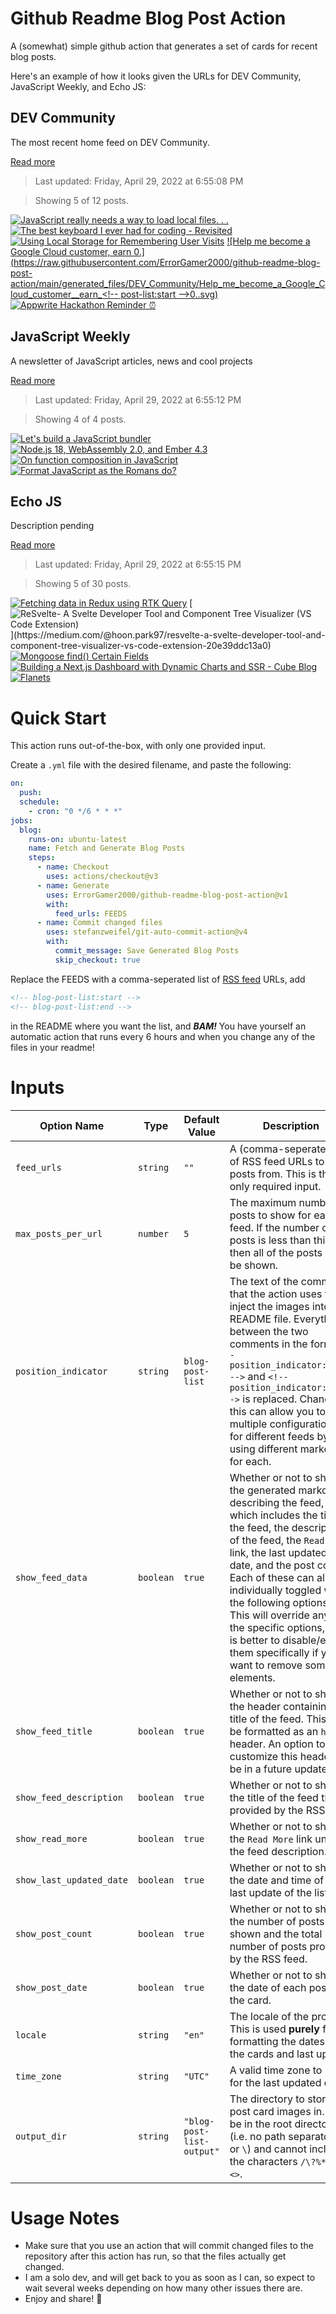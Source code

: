 # Github Readme Blog Post Action

A (somewhat) simple github action that generates a set of cards for recent blog posts.

Here's an example of how it looks given the URLs for DEV Community, JavaScript Weekly, and Echo JS:

<!-- post-list:start -->
## DEV Community

The most recent home feed on DEV Community.

[Read more](https://dev.to)
> Last updated: Friday, April 29, 2022 at 6:55:08 PM

> Showing 5 of 12 posts.

[![JavaScript really needs a way to load local files. . .](https://raw.githubusercontent.com/ErrorGamer2000/github-readme-blog-post-action/main/generated_files/DEV_Community/JavaScript_really_needs_a_way_to_load_local_files._._..svg)](https://dev.to/baenencalin/javascript-really-needs-a-way-to-load-local-files--2akl)
[![The best keyboard I ever had for coding - Revisited](https://raw.githubusercontent.com/ErrorGamer2000/github-readme-blog-post-action/main/generated_files/DEV_Community/The_best_keyboard_I_ever_had_for_coding_-_Revisited.svg)](https://dev.to/joelbonetr/the-best-keyboard-i-ever-had-for-coding-revisited-dic)
[![Using Local Storage for Remembering User Visits](https://raw.githubusercontent.com/ErrorGamer2000/github-readme-blog-post-action/main/generated_files/DEV_Community/Using_Local_Storage_for_Remembering_User_Visits.svg)](https://dev.to/riapacheco/using-local-storage-for-remembering-user-visits-coe)
[![Help me become a Google Cloud customer, earn <!-- post-list:start -->0.](https://raw.githubusercontent.com/ErrorGamer2000/github-readme-blog-post-action/main/generated_files/DEV_Community/Help_me_become_a_Google_Cloud_customer__earn_<!-- post-list:start -->0..svg)](https://dev.to/thorstenhirsch/help-me-become-a-google-cloud-customer-earn-10-2n31)
[![Appwrite Hackathon Reminder ⏰](https://raw.githubusercontent.com/ErrorGamer2000/github-readme-blog-post-action/main/generated_files/DEV_Community/Appwrite_Hackathon_Reminder_⏰.svg)](https://dev.to/devteam/appwrite-hackathon-reminder-53ga)


## JavaScript Weekly

A newsletter of JavaScript articles, news and cool projects

[Read more](https://javascriptweekly.com/)
> Last updated: Friday, April 29, 2022 at 6:55:12 PM

> Showing 4 of 4 posts.

[![Let's build a JavaScript bundler](https://raw.githubusercontent.com/ErrorGamer2000/github-readme-blog-post-action/main/generated_files/JavaScript_Weekly/Let's_build_a_JavaScript_bundler.svg)](https://javascriptweekly.com/issues/587)
[![Node.js 18, WebAssembly 2.0, and Ember 4.3](https://raw.githubusercontent.com/ErrorGamer2000/github-readme-blog-post-action/main/generated_files/JavaScript_Weekly/Node.js_18__WebAssembly_2.0__and_Ember_4.3.svg)](https://javascriptweekly.com/issues/586)
[![On function composition in JavaScript](https://raw.githubusercontent.com/ErrorGamer2000/github-readme-blog-post-action/main/generated_files/JavaScript_Weekly/On_function_composition_in_JavaScript.svg)](https://javascriptweekly.com/issues/585)
[![Format JavaScript as the Romans do?](https://raw.githubusercontent.com/ErrorGamer2000/github-readme-blog-post-action/main/generated_files/JavaScript_Weekly/Format_JavaScript_as_the_Romans_do_.svg)](https://javascriptweekly.com/issues/584)


## Echo JS

Description pending

[Read more](
http://www.echojs.com
)
> Last updated: Friday, April 29, 2022 at 6:55:15 PM

> Showing 5 of 30 posts.

[![Fetching data in Redux using RTK Query](https://raw.githubusercontent.com/ErrorGamer2000/github-readme-blog-post-action/main/generated_files/_Echo_JS_/Fetching_data_in_Redux_using_RTK_Query.svg)](https://blog.openreplay.com/fetching-data-in-redux-using-rtk-query)
[![ReSvelte- A Svelte Developer Tool and Component Tree Visualizer (VS Code Extension)](https://raw.githubusercontent.com/ErrorGamer2000/github-readme-blog-post-action/main/generated_files/_Echo_JS_/ReSvelte-_A_Svelte_Developer_Tool_and_Component_Tree_Visualizer_(VS_Code_Extension).svg)](https://medium.com/@hoon.park97/resvelte-a-svelte-developer-tool-and-component-tree-visualizer-vs-code-extension-20e39ddc13a0)
[![Mongoose find() Certain Fields](https://raw.githubusercontent.com/ErrorGamer2000/github-readme-blog-post-action/main/generated_files/_Echo_JS_/Mongoose_find()_Certain_Fields.svg)](
https://masteringjs.io/tutorials/mongoose/find-certain-fields
)
[![Building a Next.js Dashboard with Dynamic Charts and SSR - Cube Blog](https://raw.githubusercontent.com/ErrorGamer2000/github-readme-blog-post-action/main/generated_files/_Echo_JS_/Building_a_Next.js_Dashboard_with_Dynamic_Charts_and_SSR_-_Cube_Blog.svg)](https://cube.dev/blog/building-nextjs-dashboard-with-dynamic-charts-and-ssr)
[![Flanets](https://raw.githubusercontent.com/ErrorGamer2000/github-readme-blog-post-action/main/generated_files/_Echo_JS_/Flanets.svg)](https://flanets.io)


<!-- post-list:end -->

# Quick Start

This action runs out-of-the-box, with only one provided input.

Create a `.yml` file with the desired filename, and paste the following:

```yml
on:
  push:
  schedule:
    - cron: "0 */6 * * *"
jobs:
  blog:
    runs-on: ubuntu-latest
    name: Fetch and Generate Blog Posts
    steps:
      - name: Checkout
        uses: actions/checkout@v3
      - name: Generate
        uses: ErrorGamer2000/github-readme-blog-post-action@v1
        with:
          feed_urls: FEEDS
      - name: Commit changed files
        uses: stefanzweifel/git-auto-commit-action@v4
        with:
          commit_message: Save Generated Blog Posts
          skip_checkout: true
```

Replace the FEEDS with a comma-seperated list of [RSS feed](https://rss.com/blog/how-do-rss-feeds-work/) URLs, add

```md
<!-- blog-post-list:start -->
<!-- blog-post-list:end -->
```

in the README where you want the list, and **_BAM!_** You have yourself an automatic action that runs every 6 hours and when you change any of the files in your readme!

# Inputs

<table>
  <thead>
    <tr>
      <th>Option Name</th>
      <th>Type</th>
      <th>Default Value</th>
      <th>Description</th>
    </tr>
  </thead>
  <tbody>
    <tr>
      <td><code>feed_urls</code></td>
      <td><code>string</code></td>
      <td><code>""</code></td>
      <td>A (comma-seperated) list of RSS feed URLs to load posts from. This is the only required input.</td>
    </tr>
    <tr>
      <td><code>max_posts_per_url</code></td>
      <td><code>number</code></td>
      <td><code>5</code></td>
      <td>The maximum number of posts to show for each feed. If the number of posts is less than this, then all of the posts will be shown.</td>
    </tr>
    <tr>
      <td><code>position_indicator</code></td>
      <td><code>string</code></td>
      <td><code>blog-post-list</code></td>
      <td>The text of the comments that the action uses to inject the images into the README file. Everything between the two comments in the form <code>&lt;!-- position_indicator:start --&gt;</code> and <code>&lt;!-- position_indicator:end --&gt;</code> is replaced. Changing this can allow you to use multiple configurations for different feeds by using different markers for each.</td>
    </tr>
    <tr>
      <td><code>show_feed_data</code></td>
      <td><code>boolean</code></td>
      <td><code>true</code></td>
      <td>Whether or not to show the generated markdown describing the feed, which includes the title of the feed, the description of the feed, the <code>Read More</code> link, the last updated date, and the post count. Each of these can also be individually toggled with the following options. This will override any of the specific options, so it is better to disable/enable them specifically if you want to remove some elements.</td>
    </tr>
    <tr>
      <td><code>show_feed_title</code></td>
      <td><code>boolean</code></td>
      <td><code>true</code></td>
      <td>Whether or not to show the header containing the title of the feed. This will be formatted as an <code>h2</code> header. An option to customize this header will be in a future update.</td>
    </tr>
    <tr>
      <td><code>show_feed_description</code></td>
      <td><code>boolean</code></td>
      <td><code>true</code></td>
      <td>Whether or not to show the title of the feed that is provided by the RSS feed.</td>
    </tr>
    <tr>
      <td><code>show_read_more</code></td>
      <td><code>boolean</code></td>
      <td><code>true</code></td>
      <td>Whether or not to show the <code>Read More</code> link under the feed description.</td>
    </tr>
    <tr>
      <td><code>show_last_updated_date</code></td>
      <td><code>boolean</code></td>
      <td><code>true</code></td>
      <td>Whether or not to show the date and time of the last update of the list.</td>
    </tr>
    <tr>
      <td><code>show_post_count</code></td>
      <td><code>boolean</code></td>
      <td><code>true</code></td>
      <td>Whether or not to show the number of posts shown and the total number of posts provided by the RSS feed.</td>
    </tr>
    <tr>
      <td><code>show_post_date</code></td>
      <td><code>boolean</code></td>
      <td><code>true</code></td>
      <td>Whether or not to show the date of each post on the card.</td>
    </tr>
    <tr>
      <td><code>locale</code></td>
      <td><code>string</code></td>
      <td><code>"en"</code></td>
      <td>The locale of the project. This is used <strong>purely</strong> for formatting the dates of the cards and last update.</td>
    </tr>
    <tr>
      <td><code>time_zone</code></td>
      <td><code>string</code></td>
      <td><code>"UTC"</code></td>
      <td>A valid time zone to use for the last updated date.</td>
    </tr>
    <tr>
      <td><code>output_dir</code></td>
      <td><code>string</code></td>
      <td><code>"blog-post-list-output"</code></td>
      <td>The directory to store the post card images in. Must be in the root directory (i.e. no path separators <code>/</code> or <code>\</code>) and cannot include the characters <code>/\?%*:|"&lt;&gt;</code>.</td>
    </tr>
<!--
    <tr>
      <td><code></code></td>
      <td><cde></cde></td>
      <td><code></code></td>
      <td></td>
    </tr>
-->
  </tbody>
</table>

# Usage Notes

- Make sure that you use an action that will commit changed files to the repository after this action has run, so that the files actually get changed.
- I am a solo dev, and will get back to you as soon as I can, so expect to wait several weeks depending on how many other issues there are.
- Enjoy and share! 🤗
